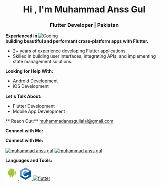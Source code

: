 <h1 align="center">Hi , I'm Muhammad Anss Gul</h1>
<h3 align="center">Flutter Developer | Pakistan</h3>
<img align="right" alt="Coding" width="400" src="https://i.pinimg.com/originals/f1/e7/34/f1e734f9cade86fe737a9aa404ad5677.gif">

**Experienced in building beautiful and performant cross-platform apps with Flutter.**  
* 2+ years of experience developing Flutter applications. 
* Skilled in building user interfaces, integrating APIs, and implementing state management solutions.

**Looking for Help With:**
* Android Development
* iOS Development

**Let's Talk About:**
* Flutter Development
* Mobile App Development

** Reach Out:** muhammadanssguljalal@gmail.com

**Connect with Me:**

**Connect with Me:**

<p align="left">
  <a href="https://www.linkedin.com/in/muhammadanusgull" target="blank"><img align="center" src="https://raw.githubusercontent.com/rahuldkjain/github-profile-readme-generator/master/src/images/icons/Social/linkedIn.svg" alt="muhammad anss gul" height="30" width="40" /></a>
  <a href="https://instagram.com/muhammad anss gul" target="blank"><img align="center" src="https://raw.githubusercontent.com/rahuldkjain/github-profile-readme-generator/master/src/images/icons/Social/instagram.svg" alt="muhammad anss gul" height="30" width="40" /></a>
</p>


**Languages and Tools:**

<p align="left"> 
  <a href="https://developer.android.com" target="_blank" rel="noreferrer"> <img src="https://raw.githubusercontent.com/devicons/devicon/master/icons/android/android-original-wordmark.svg" alt="android" width="40" height="40"/> </a> 
  <a href="https://www.cprogramming.com/" target="_blank" rel="noreferrer"> <img src="https://raw.githubusercontent.com/devicons/devicon/master/icons/c/c-original.svg" alt="c" width="40" height="40"/> </a> 
  <a href="https://flutter.dev" target="_blank" rel="noreferrer"> <img src="https://www.vectorlogo.zone/logos/flutterio/flutterio-icon.svg" alt="flutter" width="40" height="40"/> </a> 
  </p>
